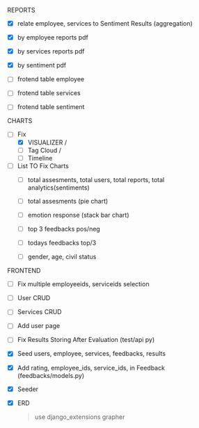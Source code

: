 REPORTS
- [x] relate employee, services to Sentiment Results (aggregation)

- [x] by employee reports pdf
- [x] by services reports pdf
- [x] by sentiment pdf

- [ ] frotend table employee
- [ ] frotend table services
- [ ] frotend table sentiment



CHARTS
- [ ] Fix 
    - [x] VISUALIZER / 
    - [ ] Tag Cloud / 
    - [ ] Timeline
- [ ] List TO Fix Charts
    - [ ] total assesments, total users, total reports, total analytics(sentiments)
    - [ ] total assesments (pie chart)
    - [ ] emotion response (stack bar chart)
    - [ ] top 3 feedbacks   pos/neg
    - [ ] todays feedbacks top/3
    - [ ] gender, age, civil status
    


FRONTEND
- [ ] Fix multiple employeeids, serviceids selection
- [ ] User CRUD
- [ ] Services CRUD
- [ ] Add user page 
- [ ] Fix Results Storing After Evaluation (test/api py)


- [x] Seed users, employee, services, feedbacks, results
- [x] Add rating, employee_ids, service_ids, in Feedback (feedbacks/models.py)
- [x] Seeder 
- [x] ERD
    > use django_extensions grapher

